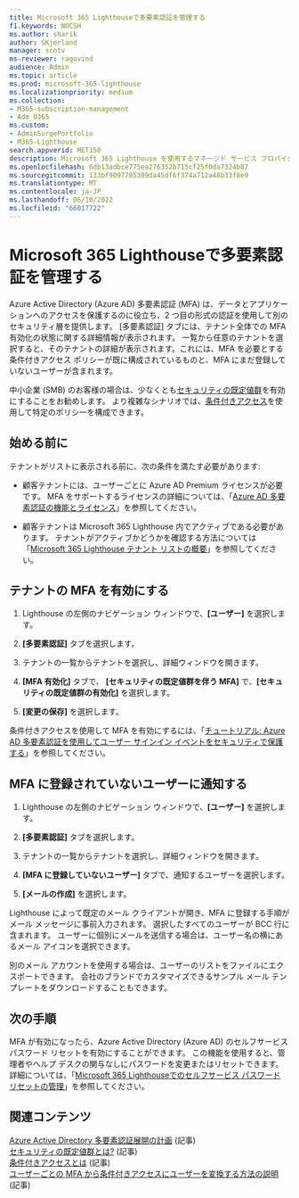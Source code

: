 ```yaml
---
title: Microsoft 365 Lighthouseで多要素認証を管理する
f1.keywords: NOCSH
ms.author: sharik
author: SKjerland
manager: scotv
ms-reviewer: ragovind
audience: Admin
ms.topic: article
ms.prod: microsoft-365-lighthouse
ms.localizationpriority: medium
ms.collection:
- M365-subscription-management
- Adm_O365
ms.custom:
- AdminSurgePortfolio
- M365-Lighthouse
search.appverid: MET150
description: Microsoft 365 Lighthouse を使用するマネージド サービス プロバイダー (MSP) 向けに、多要素認証を管理する方法を説明します。
ms.openlocfilehash: 6db13adbce775ea276352b715cf25f0da7324b87
ms.sourcegitcommit: 133bf9097785309da45df6f374a712a48b33f8e9
ms.translationtype: MT
ms.contentlocale: ja-JP
ms.lasthandoff: 06/10/2022
ms.locfileid: "66017722"
---
```

# <a name="manage-multifactor-authentication-in-microsoft-365-lighthouse"></a>Microsoft 365 Lighthouseで多要素認証を管理する

Azure Active Directory (Azure AD) 多要素認証 (MFA) は、データとアプリケーションへのアクセスを保護するのに役立ち、2 つ目の形式の認証を使用して別のセキュリティ層を提供します。 [多要素認証] タブには、テナント全体での MFA 有効化の状態に関する詳細情報が表示されます。 一覧から任意のテナントを選択すると、そのテナントの詳細が表示されます。これには、MFA を必要とする条件付きアクセス ポリシーが既に構成されているものと、MFA にまだ登録していないユーザーが含まれます。

中小企業 (SMB) のお客様の場合は、少なくとも[セキュリティの既定値群](/azure/active-directory/fundamentals/concept-fundamentals-security-defaults)を有効にすることをお勧めします。 より複雑なシナリオでは、[条件付きアクセス](/azure/active-directory/conditional-access/overview)を使用して特定のポリシーを構成できます。

## <a name="before-you-begin"></a>始める前に

テナントがリストに表示される前に、次の条件を満たす必要があります:

- 顧客テナントには、ユーザーごとに Azure AD Premium ライセンスが必要です。 MFA をサポートするライセンスの詳細については、「[Azure AD 多要素認証の機能とライセンス](/azure/active-directory/authentication/concept-mfa-licensing)」を参照してください。

- 顧客テナントは Microsoft 365 Lighthouse 内でアクティブである必要があります。 テナントがアクティブかどうかを確認する方法については「[Microsoft 365 Lighthouse テナント リストの概要](/microsoft-365/lighthouse/m365-lighthouse-tenant-list-overview)」を参照してください。

## <a name="enable-mfa-for-a-tenant"></a>テナントの MFA を有効にする

1. Lighthouse の左側のナビゲーション ウィンドウで、**[ユーザー]** を選択します。

2. **[多要素認証]** タブを選択します。

3. テナントの一覧からテナントを選択し、詳細ウィンドウを開きます。

4. **[MFA 有効化]** タブで、 **[セキュリティの既定値群を伴う MFA]** で、**[セキュリティの既定値群の有効化]** を選択します。

5. **[変更の保存]** を選択します。

条件付きアクセスを使用して MFA を有効にするには、「[チュートリアル: Azure AD 多要素認証を使用してユーザー サインイン イベントをセキュリティで保護する](/azure/active-directory/authentication/tutorial-enable-azure-mfa)」を参照してください。

## <a name="notify-users-who-arent-registered-for-mfa"></a>MFA に登録されていないユーザーに通知する

1. Lighthouse の左側のナビゲーション ウィンドウで、**[ユーザー]** を選択します。

2. **[多要素認証]** タブを選択します。

3. テナントの一覧からテナントを選択し、詳細ウィンドウを開きます。

4. **[MFA に登録していないユーザー]** タブで、通知するユーザーを選択します。

5. **[メールの作成]** を選択します。

Lighthouse によって既定のメール クライアントが開き、MFA に登録する手順がメール メッセージに事前入力されます。 選択したすべてのユーザーが BCC 行に含まれます。 ユーザーに個別にメールを送信する場合は、ユーザー名の横にあるメール アイコンを選択できます。

別のメール アカウントを使用する場合は、ユーザーのリストをファイルにエクスポートできます。 会社のブランドでカスタマイズできるサンプル メール テンプレートをダウンロードすることもできます。

## <a name="next-steps"></a>次の手順

MFA が有効になったら、Azure Active Directory (Azure AD) のセルフサービス パスワード リセットを有効にすることができます。 この機能を使用すると、管理者やヘルプ デスクの関与なしにパスワードを変更またはリセットできます。 詳細については、「[Microsoft 365 Lighthouseでのセルフサービス パスワード リセットの管理](m365-lighthouse-manage-sspr.md)」を参照してください。

## <a name="related-content"></a>関連コンテンツ

[Azure Active Directory 多要素認証展開の計画](/azure/active-directory/authentication/howto-mfa-getstarted) (記事)\
[セキュリティの既定値群とは?](/azure/active-directory/fundamentals/concept-fundamentals-security-defaults) (記事)\
[条件付きアクセスとは](/azure/active-directory/conditional-access/overview) (記事)\
[ユーザーごとの MFA から条件付きアクセスにユーザーを変換する方法の説明](/azure/active-directory/authentication/howto-mfa-getstarted#convert-users-from-per-user-mfa-to-conditional-access-based-mfa) (記事)
